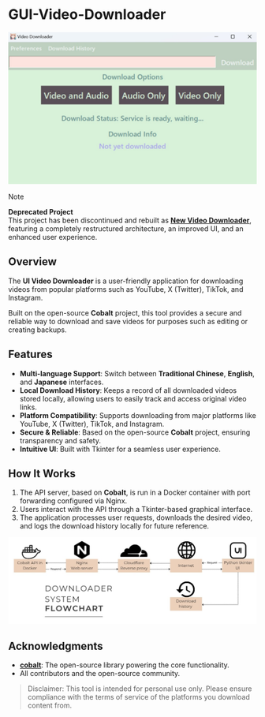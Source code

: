 # GUI-Video-Downloader

![main_screen](src/main_screen.jpg)

> [!NOTE]  
> **Deprecated Project**<br>
> This project has been discontinued and rebuilt as **[New Video Downloader]([https://github.com/your-repo/new-video-download](https://github.com/Serori1923/new-video-downloader))**, featuring a completely restructured architecture, an improved UI, and an enhanced user experience.

## Overview
The **UI Video Downloader** is a user-friendly application for downloading videos from popular platforms such as YouTube, X (Twitter), TikTok, and Instagram.

Built on the open-source **Cobalt** project, this tool provides a secure and reliable way to download and save videos for purposes such as editing or creating backups.

## Features
- **Multi-language Support**: Switch between **Traditional Chinese**, **English**, and **Japanese** interfaces.
- **Local Download History**: Keeps a record of all downloaded videos stored locally, allowing users to easily track and access original video links.
- **Platform Compatibility**: Supports downloading from major platforms like YouTube, X (Twitter), TikTok, and Instagram.
- **Secure & Reliable**: Based on the open-source **Cobalt** project, ensuring transparency and safety.
- **Intuitive UI**: Built with Tkinter for a seamless user experience.

## How It Works
1. The API server, based on **Cobalt**, is run in a Docker container with port forwarding configured via Nginx.
2. Users interact with the API through a Tkinter-based graphical interface.
3. The application processes user requests, downloads the desired video, and logs the download history locally for future reference.

![Flowchart](src/Flowchart.jpg)

## Acknowledgments
- **[cobalt](https://github.com/imputnet/cobalt)**: The open-source library powering the core functionality.
- All contributors and the open-source community.
> Disclaimer: This tool is intended for personal use only. Please ensure compliance with the terms of service of the platforms you download content from.
